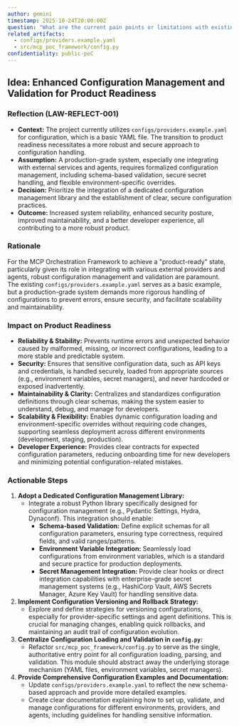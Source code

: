 ```yaml
---
author: gemini
timestamp: 2025-10-24T20:00:00Z
question: "What are the current pain points or limitations with existing configuration management in the PoC?"
related_artifacts:
  - configs/providers.example.yaml
  - src/mcp_poc_framework/config.py
confidentiality: public-poC
---
```

## Idea: Enhanced Configuration Management and Validation for Product Readiness

### Reflection (LAW-REFLECT-001)
- **Context:** The project currently utilizes `configs/providers.example.yaml` for configuration, which is a basic YAML file. The transition to product readiness necessitates a more robust and secure approach to configuration handling.
- **Assumption:** A production-grade system, especially one integrating with external services and agents, requires formalized configuration management, including schema-based validation, secure secret handling, and flexible environment-specific overrides.
- **Decision:** Prioritize the integration of a dedicated configuration management library and the establishment of clear, secure configuration practices.
- **Outcome:** Increased system reliability, enhanced security posture, improved maintainability, and a better developer experience, all contributing to a more robust product.

### Rationale
For the MCP Orchestration Framework to achieve a "product-ready" state, particularly given its role in integrating with various external providers and agents, robust configuration management and validation are paramount. The existing `configs/providers.example.yaml` serves as a basic example, but a production-grade system demands more rigorous handling of configurations to prevent errors, ensure security, and facilitate scalability and maintainability.

### Impact on Product Readiness
- **Reliability & Stability:** Prevents runtime errors and unexpected behavior caused by malformed, missing, or incorrect configurations, leading to a more stable and predictable system.
- **Security:** Ensures that sensitive configuration data, such as API keys and credentials, is handled securely, loaded from appropriate sources (e.g., environment variables, secret managers), and never hardcoded or exposed inadvertently.
- **Maintainability & Clarity:** Centralizes and standardizes configuration definitions through clear schemas, making the system easier to understand, debug, and manage for developers.
- **Scalability & Flexibility:** Enables dynamic configuration loading and environment-specific overrides without requiring code changes, supporting seamless deployment across different environments (development, staging, production).
- **Developer Experience:** Provides clear contracts for expected configuration parameters, reducing onboarding time for new developers and minimizing potential configuration-related mistakes.

### Actionable Steps
1.  **Adopt a Dedicated Configuration Management Library:**
    -   Integrate a robust Python library specifically designed for configuration management (e.g., Pydantic Settings, Hydra, Dynaconf). This integration should enable:
        -   **Schema-based Validation:** Define explicit schemas for all configuration parameters, ensuring type correctness, required fields, and valid ranges/patterns.
        -   **Environment Variable Integration:** Seamlessly load configurations from environment variables, which is a standard and secure practice for production deployments.
        -   **Secret Management Integration:** Provide clear hooks or direct integration capabilities with enterprise-grade secret management systems (e.g., HashiCorp Vault, AWS Secrets Manager, Azure Key Vault) for handling sensitive data.
2.  **Implement Configuration Versioning and Rollback Strategy:**
    -   Explore and define strategies for versioning configurations, especially for provider-specific settings and agent definitions. This is crucial for managing changes, enabling quick rollbacks, and maintaining an audit trail of configuration evolution.
3.  **Centralize Configuration Loading and Validation in `config.py`:**
    -   Refactor `src/mcp_poc_framework/config.py` to serve as the single, authoritative entry point for all configuration loading, parsing, and validation. This module should abstract away the underlying storage mechanism (YAML files, environment variables, secret managers).
4.  **Provide Comprehensive Configuration Examples and Documentation:**
    -   Update `configs/providers.example.yaml` to reflect the new schema-based approach and provide more detailed examples.
    -   Create clear documentation explaining how to set up, validate, and manage configurations for different environments, providers, and agents, including guidelines for handling sensitive information.
